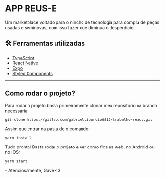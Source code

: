 # APP REUS-E 

Um marketplace voltado para o nincho de tecnologia para compra de peças usadas e seminovas, com isso fazer que diminua o desperdicio.


## 🛠 Ferramentas utilizadas

- [TypeScript](https://www.typescriptlang.org/)
- [React Native](https://reactnative.dev/)
- [Expo](https://expo.dev/)
- [Styled Components](https://styled-components.com/)


<hr>

## Como rodar o projeto?



Para rodar o projeto basta primeiramente clonar meu repositório na branch necessária:

```
git clone https://gitlab.com/gabrieltiburcio0811/trabalho-react.git
```  

Assim que entrar na pasta de o comando:

```
yarn install
```

Tudo pronto! Basta rodar o projeto e ver como fica na web, no Android ou no IOS:

```
yarn start
```



*-* Atenciosamente, Gave <3
